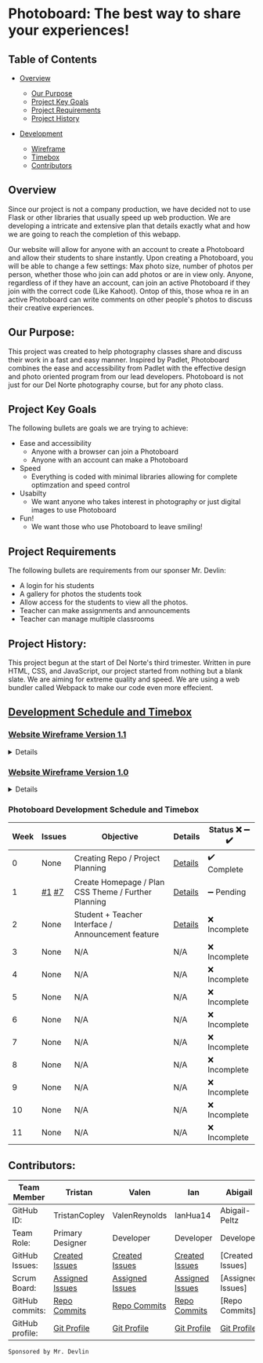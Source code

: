 # Photoboard: The best way to share your experiences!

## Table of Contents


* [Overview](https://github.com/TristanCopley/photoboard/blob/master/README.md#overview)
  * [Our Purpose](https://github.com/TristanCopley/photoboard/blob/master/README.md#our-purpose)
  * [Project Key Goals](https://github.com/TristanCopley/photoboard/blob/master/README.md#project-key-goals)
  * [Project Requirements](https://github.com/TristanCopley/photoboard/blob/master/README.md#project-requirements)
  * [Project History](https://github.com/TristanCopley/photoboard/blob/master/README.md#project-history)
 
 
* [Development](https://github.com/TristanCopley/photoboard/blob/master/README.md#development-schedule-and-timebox)
  * [Wireframe](https://github.com/TristanCopley/photoboard/blob/master/README.md#website-wireframe-version-11)
  * [Timebox](https://github.com/TristanCopley/photoboard/blob/master/README.md#development-schedule-and-timebox)
  * [Contributors](https://github.com/TristanCopley/photoboard/blob/master/README.md#contributors)


## Overview
Since our project is not a company production, we have decided not to use Flask or other libraries that usually speed up web production. We are developing a intricate and extensive plan that details exactly what and how we are going to reach the completion of this webapp.

Our website will allow for anyone with an account to create a Photoboard and allow their students to share instantly. Upon creating a Photoboard, you will be able to change a few settings: Max photo size, number of photos per person, whether those who join can add photos or are in view only. Anyone, regardless of if they have an account, can join an active Photoboard if they join with the correct code (Like Kahoot). Ontop of this, those whoa re in an active Photoboard can write comments on other people's photos to discuss their creative experiences.

## Our Purpose:
This project was created to help photography classes share and discuss their work in a fast and easy manner. Inspired by Padlet, Photoboard combines the ease and accessibility from Padlet with the effective design and photo oriented program from our lead developers. Photoboard is not just for our Del Norte photography course, but for any photo class.

## Project Key Goals
The following bullets are goals we are trying to achieve:

* Ease and accessibility
  * Anyone with a browser can join a Photoboard
  * Anyone with an account can make a Photoboard
* Speed
  * Everything is coded with minimal libraries allowing for complete optimzation and speed control
* Usabilty
  * We want anyone who takes interest in photography or just digital images to use Photoboard
* Fun!
  * We want those who use Photoboard to leave smiling!
 
 ## Project Requirements 
The following bullets are requirements from our sponser Mr. Devlin:

* A login for his students
* A gallery for photos the students took
* Allow access for the students to view all the photos.
* Teacher can make assignments and announcements
* Teacher can manage multiple classrooms

## Project History:
This project begun at the start of Del Norte's third trimester. Written in pure HTML, CSS, and JavaScript, our project started from nothing but a blank slate. We are aiming for extreme quality and speed. We are using a web bundler called Webpack to make our code even more effecient. 

## [Development Schedule and Timebox](https://github.com/TristanCopley/photoboard/wiki)

### [Website Wireframe Version 1.1](https://coggle.it/diagram/YjEkm-wvuAnxzc0g/t/-/33657e09ec3d1f306610c65f1fc4334932c7f5d4a7f296bc4e936ffd565bdf03)
<details><img width="874" alt="Image of website wireframe version 1.1 failed to load" src="https://user-images.githubusercontent.com/89219797/158516585-568a20dc-9cd2-468a-ac90-1dd6316e8a89.png"></details>

### [Website Wireframe Version 1.0](https://coggle.it/diagram/Yi1LiZSuTY1a3Fw7/t/photoboard/9253e056eff1f3a76b6f5030146e917f60f1714826afb14d5eb9ea826c1cc369)
<details><img width="874" alt="Image of website wireframe version 1.0 failed to load" src="https://user-images.githubusercontent.com/89219797/158479471-f58f8bcf-bc46-4d33-a072-8b4061fd01e1.png"></details>

### Photoboard Development Schedule and Timebox

| Week  | Issues | Objective | Details | Status :x: :heavy_minus_sign: :heavy_check_mark: |
| ------------- | ------------- | ------------- | ------------- | ------------- |
| 0 | None | Creating Repo / Project Planning| [Details](https://github.com/TristanCopley/photoboard/wiki/Week-0---Details) | :heavy_check_mark: Complete |
| 1 | [#1](/TristanCopley/photoboard/issues/1) [#7](https://github.com/TristanCopley/photoboard/issues/7) | Create Homepage / Plan CSS Theme / Further Planning | [Details](https://github.com/TristanCopley/photoboard/wiki/Week-1-Details) | :heavy_minus_sign: Pending |
| 2 | None | Student + Teacher Interface / Announcement feature | [Details](https://github.com/TristanCopley/photoboard/wiki/Week-2-Details) | :x: Incomplete |
| 3 | None | N/A | N/A | :x: Incomplete |
| 4 | None | N/A | N/A | :x: Incomplete |
| 5 | None | N/A | N/A | :x: Incomplete |
| 6 | None | N/A | N/A | :x: Incomplete |
| 7 | None | N/A | N/A | :x: Incomplete |
| 8 | None | N/A | N/A | :x: Incomplete |
| 9 | None | N/A | N/A | :x: Incomplete |
| 10 | None | N/A | N/A | :x: Incomplete |
| 11 | None | N/A | N/A | :x: Incomplete |



## Contributors:
Team Member | Tristan | Valen | Ian | Abigail |
--- | --- | --- | --- | ---
GitHub ID: | TristanCopley | ValenReynolds | IanHua14 | Abigail-Peltz |
Team Role: | Primary Designer | Developer | Developer | Developer |
GitHub Issues: | [Created Issues](https://github.com/TristanCopley/photoboard/issues?q=author%3ATristanCopley+) | [Created Issues](https://github.com/TristanCopley/photoboard/issues/created_by/ValenReynolds) | [Created Issues](https://github.com/TristanCopley/photoboard/issues?q=assignee%3AIanHua14+is%3Aopen) | [Created Issues]
Scrum Board: | [Assigned Issues](https://github.com/TristanCopley/photoboard/issues/assigned/TristanCopley) | [Assigned Issues](https://github.com/TristanCopley/photoboard/projects/2?card_filter_query=assignee%3Avalenreynolds)| [Assigned Issues](https://github.com/TristanCopley/photoboard/issues)| [Assigned Issues]
GitHub commits: | [Repo Commits](https://github.com/TristanCopley/photoboard/commits?author=TristanCopley) | [Repo Commits](https://github.com/TristanCopley/photoboard/commits?author=ValenReynolds) | [Repo Commits](https://github.com/TristanCopley/photoboard/commits?author=IanHua14) | [Repo Commits]
GitHub profile: | [Git Profile](https://github.com/TristanCopley) | [Git Profile](https://github.com/ValenReynolds) | [Git Profile](https://github.com/IanHua14) | [Git Profile](https://github.com/Abigail-Peltz)

`Sponsored by Mr. Devlin`
